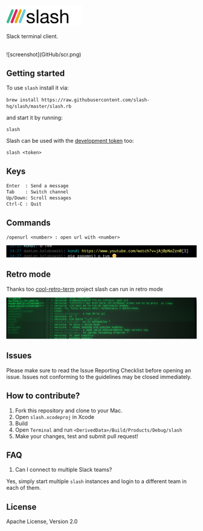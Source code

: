 <img src="GitHub/slash_logo_small.png" alt="logo" width="200px;"/>

Slack terminal client.

</br>
![screenshot](GitHub/scr.png)

## Getting started

To use `slash` install it via:

`brew install https://raw.githubusercontent.com/slash-hq/slash/master/slash.rb` 

and start it by running:

```
slash
```

Slash can be used with the [development token](https://api.slack.com/docs/oauth-test-tokens) too:

```
slash <token>
```

## Keys

```
Enter  : Send a message
Tab    : Switch channel
Up/Down: Scroll messages
Ctrl-C : Quit
```

## Commands

```
/openurl <number> : open url with <number>
```

<img src="GitHub/openurl_example.png" alt="logo" width="800px;"/>

## Retro mode

Thanks too [cool-retro-term](https://github.com/Swordfish90/cool-retro-term) project slash can run in retro mode

![screenshot](GitHub/scr_retro.png)

## Issues

Please make sure to read the Issue Reporting Checklist before opening an issue. Issues not conforming to the guidelines may be closed immediately.

## How to contribute?

1. Fork this repository and clone to your Mac.
1. Open `slash.xcodeproj` in Xcode
1. Build
1. Open `Terminal` and run `<DerivedData>/Build/Products/Debug/slash`
1. Make your changes, test and submit pull request!

## FAQ

1. Can I connect to multiple Slack teams?

  Yes, simply start multiple `slash` instances and login to a different team in each of them.

## License

Apache License, Version 2.0
